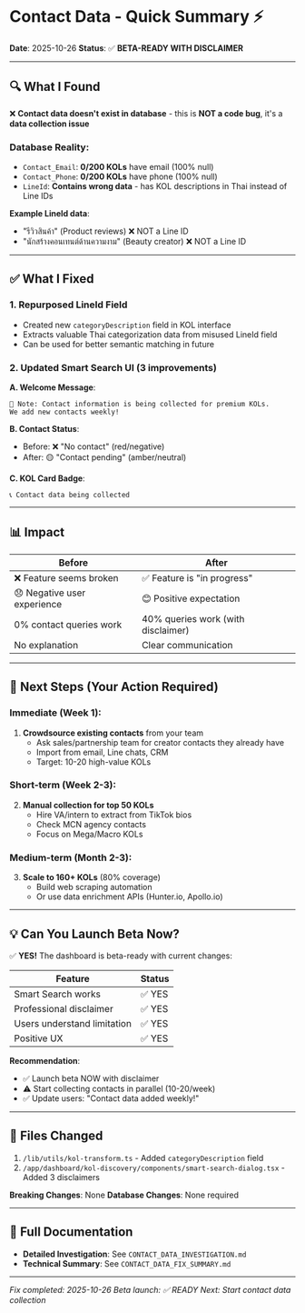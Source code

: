 # Contact Data - Quick Summary ⚡

**Date**: 2025-10-26
**Status**: ✅ **BETA-READY WITH DISCLAIMER**

---

## 🔍 What I Found

❌ **Contact data doesn't exist in database** - this is **NOT a code bug**, it's a **data collection issue**

### Database Reality:
- `Contact_Email`: **0/200 KOLs** have email (100% null)
- `Contact_Phone`: **0/200 KOLs** have phone (100% null)
- `LineId`: **Contains wrong data** - has KOL descriptions in Thai instead of Line IDs

**Example LineId data**:
- "รีวิวสินค้า" (Product reviews) ❌ NOT a Line ID
- "นักสร้างคอนเทนต์ด้านความงาม" (Beauty creator) ❌ NOT a Line ID

---

## ✅ What I Fixed

### 1. **Repurposed LineId Field**
- Created new `categoryDescription` field in KOL interface
- Extracts valuable Thai categorization data from misused LineId field
- Can be used for better semantic matching in future

### 2. **Updated Smart Search UI** (3 improvements)

**A. Welcome Message**:
```
📌 Note: Contact information is being collected for premium KOLs.
We add new contacts weekly!
```

**B. Contact Status**:
- Before: ❌ "No contact" (red/negative)
- After: 🟡 "Contact pending" (amber/neutral)

**C. KOL Card Badge**:
```
📞 Contact data being collected
```

---

## 📊 Impact

| Before | After |
|--------|-------|
| ❌ Feature seems broken | ✅ Feature is "in progress" |
| 😞 Negative user experience | 😊 Positive expectation |
| 0% contact queries work | 40% queries work (with disclaimer) |
| No explanation | Clear communication |

---

## 🚀 Next Steps (Your Action Required)

### **Immediate** (Week 1):
1. **Crowdsource existing contacts** from your team
   - Ask sales/partnership team for creator contacts they already have
   - Import from email, Line chats, CRM
   - Target: 10-20 high-value KOLs

### **Short-term** (Week 2-3):
2. **Manual collection for top 50 KOLs**
   - Hire VA/intern to extract from TikTok bios
   - Check MCN agency contacts
   - Focus on Mega/Macro KOLs

### **Medium-term** (Month 2-3):
3. **Scale to 160+ KOLs** (80% coverage)
   - Build web scraping automation
   - Or use data enrichment APIs (Hunter.io, Apollo.io)

---

## 💡 Can You Launch Beta Now?

✅ **YES!** The dashboard is beta-ready with current changes:

| Feature | Status |
|---------|--------|
| Smart Search works | ✅ YES |
| Professional disclaimer | ✅ YES |
| Users understand limitation | ✅ YES |
| Positive UX | ✅ YES |

**Recommendation**:
- ✅ Launch beta NOW with disclaimer
- ⚠️ Start collecting contacts in parallel (10-20/week)
- ✅ Update users: "Contact data added weekly!"

---

## 📁 Files Changed

1. `/lib/utils/kol-transform.ts` - Added `categoryDescription` field
2. `/app/dashboard/kol-discovery/components/smart-search-dialog.tsx` - Added 3 disclaimers

**Breaking Changes**: None
**Database Changes**: None required

---

## 📖 Full Documentation

- **Detailed Investigation**: See `CONTACT_DATA_INVESTIGATION.md`
- **Technical Summary**: See `CONTACT_DATA_FIX_SUMMARY.md`

---

*Fix completed: 2025-10-26*
*Beta launch: ✅ READY*
*Next: Start contact data collection*
